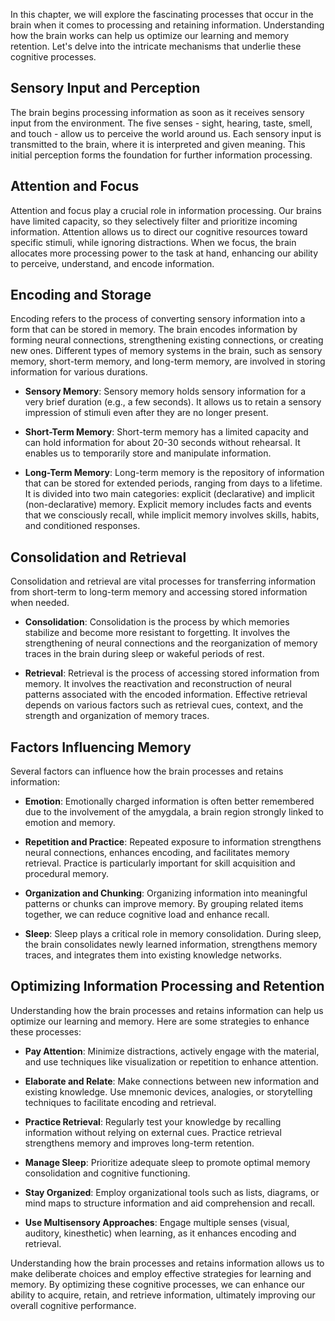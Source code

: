 
In this chapter, we will explore the fascinating processes that occur in the brain when it comes to processing and retaining information. Understanding how the brain works can help us optimize our learning and memory retention. Let's delve into the intricate mechanisms that underlie these cognitive processes.

**Sensory Input and Perception**
--------------------------------

The brain begins processing information as soon as it receives sensory input from the environment. The five senses - sight, hearing, taste, smell, and touch - allow us to perceive the world around us. Each sensory input is transmitted to the brain, where it is interpreted and given meaning. This initial perception forms the foundation for further information processing.

**Attention and Focus**
-----------------------

Attention and focus play a crucial role in information processing. Our brains have limited capacity, so they selectively filter and prioritize incoming information. Attention allows us to direct our cognitive resources toward specific stimuli, while ignoring distractions. When we focus, the brain allocates more processing power to the task at hand, enhancing our ability to perceive, understand, and encode information.

**Encoding and Storage**
------------------------

Encoding refers to the process of converting sensory information into a form that can be stored in memory. The brain encodes information by forming neural connections, strengthening existing connections, or creating new ones. Different types of memory systems in the brain, such as sensory memory, short-term memory, and long-term memory, are involved in storing information for various durations.

* **Sensory Memory**: Sensory memory holds sensory information for a very brief duration (e.g., a few seconds). It allows us to retain a sensory impression of stimuli even after they are no longer present.

* **Short-Term Memory**: Short-term memory has a limited capacity and can hold information for about 20-30 seconds without rehearsal. It enables us to temporarily store and manipulate information.

* **Long-Term Memory**: Long-term memory is the repository of information that can be stored for extended periods, ranging from days to a lifetime. It is divided into two main categories: explicit (declarative) and implicit (non-declarative) memory. Explicit memory includes facts and events that we consciously recall, while implicit memory involves skills, habits, and conditioned responses.

**Consolidation and Retrieval**
-------------------------------

Consolidation and retrieval are vital processes for transferring information from short-term to long-term memory and accessing stored information when needed.

* **Consolidation**: Consolidation is the process by which memories stabilize and become more resistant to forgetting. It involves the strengthening of neural connections and the reorganization of memory traces in the brain during sleep or wakeful periods of rest.

* **Retrieval**: Retrieval is the process of accessing stored information from memory. It involves the reactivation and reconstruction of neural patterns associated with the encoded information. Effective retrieval depends on various factors such as retrieval cues, context, and the strength and organization of memory traces.

**Factors Influencing Memory**
------------------------------

Several factors can influence how the brain processes and retains information:

* **Emotion**: Emotionally charged information is often better remembered due to the involvement of the amygdala, a brain region strongly linked to emotion and memory.

* **Repetition and Practice**: Repeated exposure to information strengthens neural connections, enhances encoding, and facilitates memory retrieval. Practice is particularly important for skill acquisition and procedural memory.

* **Organization and Chunking**: Organizing information into meaningful patterns or chunks can improve memory. By grouping related items together, we can reduce cognitive load and enhance recall.

* **Sleep**: Sleep plays a critical role in memory consolidation. During sleep, the brain consolidates newly learned information, strengthens memory traces, and integrates them into existing knowledge networks.

**Optimizing Information Processing and Retention**
---------------------------------------------------

Understanding how the brain processes and retains information can help us optimize our learning and memory. Here are some strategies to enhance these processes:

* **Pay Attention**: Minimize distractions, actively engage with the material, and use techniques like visualization or repetition to enhance attention.

* **Elaborate and Relate**: Make connections between new information and existing knowledge. Use mnemonic devices, analogies, or storytelling techniques to facilitate encoding and retrieval.

* **Practice Retrieval**: Regularly test your knowledge by recalling information without relying on external cues. Practice retrieval strengthens memory and improves long-term retention.

* **Manage Sleep**: Prioritize adequate sleep to promote optimal memory consolidation and cognitive functioning.

* **Stay Organized**: Employ organizational tools such as lists, diagrams, or mind maps to structure information and aid comprehension and recall.

* **Use Multisensory Approaches**: Engage multiple senses (visual, auditory, kinesthetic) when learning, as it enhances encoding and retrieval.

Understanding how the brain processes and retains information allows us to make deliberate choices and employ effective strategies for learning and memory. By optimizing these cognitive processes, we can enhance our ability to acquire, retain, and retrieve information, ultimately improving our overall cognitive performance.
